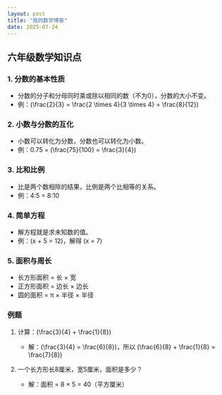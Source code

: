 ```yaml
---
layout: post
title: "我的数学博客"
date: 2025-07-24
---
```


## 六年级数学知识点

### 1. 分数的基本性质

- 分数的分子和分母同时乘或除以相同的数（不为0），分数的大小不变。
- 例：\(\frac{2}{3} = \frac{2 \times 4}{3 \times 4} = \frac{8}{12}\)

### 2. 小数与分数的互化

- 小数可以转化为分数，分数也可以转化为小数。
- 例：0.75 = \(\frac{75}{100} = \frac{3}{4}\)

### 3. 比和比例

- 比是两个数相除的结果，比例是两个比相等的关系。
- 例：4:5 = 8:10

### 4. 简单方程

- 解方程就是求未知数的值。
- 例：\(x + 5 = 12\)，解得 \(x = 7\)

### 5. 面积与周长

- 长方形面积 = 长 × 宽
- 正方形面积 = 边长 × 边长
- 圆的面积 = π × 半径 × 半径

### 例题

1. 计算：\(\frac{3}{4} + \frac{1}{8}\)
   - 解：\(\frac{3}{4} = \frac{6}{8}\)，所以 \(\frac{6}{8} + \frac{1}{8} = \frac{7}{8}\)

2. 一个长方形长8厘米，宽5厘米，面积是多少？
   - 解：面积 = 8 × 5 = 40（平方厘米）
